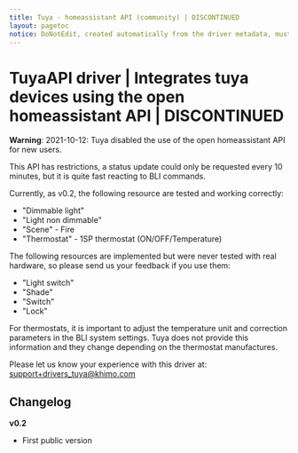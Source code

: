 ```yaml
---
title: Tuya - homeassistant API (community) | DISCONTINUED
layout: pagetoc
notice: DoNotEdit, created automatically from the driver metadata, must be updated on the driver itself
---
```

# TuyaAPI driver | Integrates tuya devices using the open homeassistant API | DISCONTINUED

**Warning**: 2021-10-12: Tuya disabled the use of the open homeassistant API for new users.

This API has restrictions, a status update could only be requested every 10 minutes, but it is quite fast reacting to BLI commands.

Currently, as v0.2, the following resource are tested and working correctly:
 - "Dimmable light"
 - "Light non dimmable" 
 - "Scene"      - Fire
 - "Thermostat" - 1SP thermostat (ON/OFF/Temperature)


The following resources are implemented but were never tested with real hardware, so please send us your feedback if you use them:
 - "Light switch"
 - "Shade"
 - "Switch"
 - "Lock"

For thermostats, it is important to adjust the temperature unit and correction parameters in the BLI system settings. Tuya does not provide this information and they change depending on the thermostat manufactures.

Please let us know your experience with this driver at: [support+drivers_tuya@khimo.com](mailto:support+drivers_tuya@khimo.com)

## Changelog
**v0.2**
  * First public version
